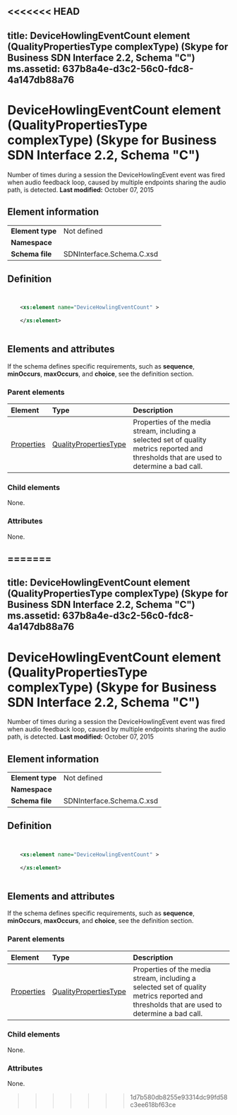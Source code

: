 <<<<<<< HEAD
---
title: DeviceHowlingEventCount element (QualityPropertiesType complexType) (Skype for Business SDN Interface 2.2, Schema "C")
ms.assetid: 637b8a4e-d3c2-56c0-fdc8-4a147db88a76
---


# DeviceHowlingEventCount element (QualityPropertiesType complexType) (Skype for Business SDN Interface 2.2, Schema "C")
Number of times during a session the DeviceHowlingEvent event was fired when audio feedback loop, caused by multiple endpoints sharing the audio path, is detected. 
 **Last modified:** October 07, 2015
  
    
    


## Element information


|||
|:-----|:-----|
|**Element type**|Not defined |
|**Namespace**||
|**Schema file**|SDNInterface.Schema.C.xsd |
   

## Definition


```XML


    <xs:element name="DeviceHowlingEventCount" >
    
    </xs:element>
  
```


## Elements and attributes

If the schema defines specific requirements, such as **sequence**, **minOccurs**, **maxOccurs**, and **choice**, see the definition section. 
  
    
    

### Parent elements



|**Element**|**Type**|**Description**|
|:-----|:-----|:-----|
| [Properties](properties-element-qualitytype-complextype.md)| [QualityPropertiesType](qualitypropertiestype-complextype-1.md)|Properties of the media stream, including a selected set of quality metrics reported and thresholds that are used to determine a bad call. |
   

### Child elements

None. 
  
    
    

### Attributes

None. 
  
    
    

=======
---
title: DeviceHowlingEventCount element (QualityPropertiesType complexType) (Skype for Business SDN Interface 2.2, Schema "C")
ms.assetid: 637b8a4e-d3c2-56c0-fdc8-4a147db88a76
---


# DeviceHowlingEventCount element (QualityPropertiesType complexType) (Skype for Business SDN Interface 2.2, Schema "C")
Number of times during a session the DeviceHowlingEvent event was fired when audio feedback loop, caused by multiple endpoints sharing the audio path, is detected. 
 **Last modified:** October 07, 2015
  
    
    


## Element information


|||
|:-----|:-----|
|**Element type**|Not defined |
|**Namespace**||
|**Schema file**|SDNInterface.Schema.C.xsd |
   

## Definition


```XML


    <xs:element name="DeviceHowlingEventCount" >
    
    </xs:element>
  
```


## Elements and attributes

If the schema defines specific requirements, such as **sequence**, **minOccurs**, **maxOccurs**, and **choice**, see the definition section. 
  
    
    

### Parent elements



|**Element**|**Type**|**Description**|
|:-----|:-----|:-----|
| [Properties](properties-element-qualitytype-complextype.md)| [QualityPropertiesType](qualitypropertiestype-complextype-1.md)|Properties of the media stream, including a selected set of quality metrics reported and thresholds that are used to determine a bad call. |
   

### Child elements

None. 
  
    
    

### Attributes

None. 
  
    
    

>>>>>>> 1d7b580db8255e93314dc99fd58c3ee618bf63ce
